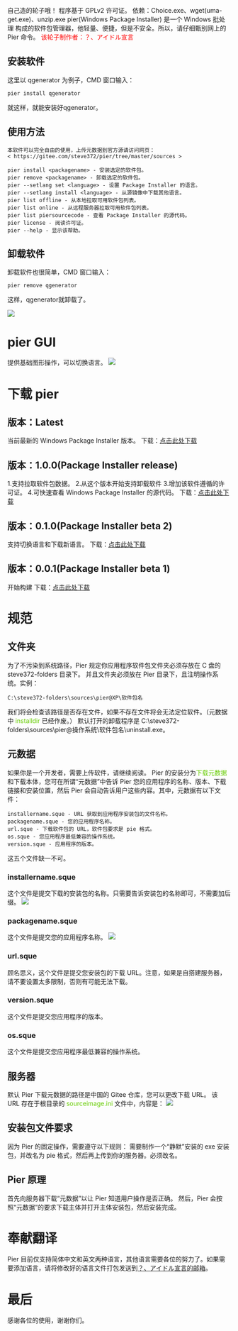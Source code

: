自己造的轮子哦！
程序基于 GPLv2 许可证。
依赖：Choice.exe、wget(uma-get.exe)、unzip.exe
pier(Windows Package Installer) 是一个 Windows 批处理 构成的软件包管理器，他轻量、便捷，但是不安全。所以，请仔细甄别网上的 Pier 命令。
<font color=red>该轮子制作者：？、アイドル宣言
</font>

## 安装软件

这里以 qgenerator 为例子，CMD 窗口输入：
```
pier install qgenerator
```
就这样，就能安装好qgenerator。

## 使用方法
```
本软件可以完全自由的使用，上传元数据到官方源请访问网页：
< https://gitee.com/steve372/pier/tree/master/sources >

pier install <packagename> - 安装选定的软件包。
pier remove <packagename> - 卸载选定的软件包。
pier --setlang set <language> - 设置 Package Installer 的语言。
pier --setlang install <language> - 从源镜像中下载其他语言。
pier list offline - 从本地拉取可用软件包列表。
pier list online - 从远程服务器拉取可用软件包列表。
pier list piersourcecode - 查看 Package Installer 的源代码。
pier license - 阅读许可证。
pier --help - 显示该帮助。
```
## 卸载软件

卸载软件也很简单，CMD 窗口输入：
```
pier remove qgenerator
```
这样，qgenerator就卸载了。

![](https://img.gejiba.com/images/cc31985fda4391a49f4e0338c544ae22.png)

# pier GUI

提供基础图形操作，可以切换语言。
![](https://img.gejiba.com/images/d8aef401cd42f71be27c5270d80abe8f.png)

# 下载 pier
## 版本：Latest
当前最新的 Windows Package Installer 版本。
下载：[点击此处下载](https://steve372yeyeye.github.io/pier/pier-latest.zip)

## 版本：1.0.0(Package Installer release)
1.支持拉取软件包数据。
2.从这个版本开始支持卸载软件
3.增加该软件遵循的许可证。
4.可快速查看 Windows Package Installer 的源代码。
下载：[点击此处下载](https://steve372yeyeye.github.io/pier/pier-1.0.0-release.zip)

## 版本：0.1.0(Package Installer beta 2)
支持切换语言和下载新语言。
下载：[点击此处下载](https://steve372yeyeye.github.io/pier/pier-0.1.0.zip)

## 版本：0.0.1(Package Installer beta 1)
开始构建
下载：[点击此处下载](https://steve372yeyeye.github.io/pier/pier-0.0.1.zip)

# 规范
## 文件夹
为了不污染到系统路径，Pier 规定你应用程序软件包文件夹必须存放在 C 盘的 steve372-folders 目录下。
并且文件夹必须放在 Pier 目录下，且注明操作系统。实例：
```
C:\steve372-folders\sources\pier@XP\软件包名
```
我们将会检查该路径是否存在文件，如果不存在文件将会无法定位软件。（元数据中 <font color=#66CC>installdir</font> 已经作废。）
默认打开的卸载程序是 C:\steve372-folders\sources\pier@操作系统\软件包名\uninstall.exe。
## 元数据
如果你是一个开发者，需要上传软件，请继续阅读。
Pier 的安装分为<font color=#66CC>下载元数据</font>和下载本体，您可在所谓“元数据”中告诉 Pier 您的应用程序的名称、版本、下载链接和安装位置，然后 Pier 会自动告诉用户这些内容。其中，元数据有以下文件：

    installername.sque - URL 获取到应用程序安装包的文件名称。
    packagename.sque - 您的应用程序名称。
    url.sque - 下载软件包的 URL，软件包要求是 pie 格式。
    os.sque - 您应用程序最低兼容的操作系统。
    version.sque - 应用程序的版本。

这五个文件缺一不可。
### installername.sque
这个文件是提交下载的安装包的名称。只需要告诉安装包的名称即可，不需要加后缀。
![](https://img.gejiba.com/images/dcf81696ebd56bb20ae184a990b76c74.png)
### packagename.sque
这个文件是提交您的应用程序名称。
![](https://img.gejiba.com/images/8583cee2efe47ef44df89280f46d5192.png)
### url.sque
顾名思义，这个文件是提交您安装包的下载 URL。注意，如果是自搭建服务器，请不要设置太多限制，否则有可能无法下载。
### version.sque
这个文件是提交您应用程序的版本。
### os.sque
这个文件是提交您应用程序最低兼容的操作系统。
## 服务器
默认 Pier 下载元数据的路径是中国的 Gitee 仓库，您可以更改下载 URL。
该 URL 存在于根目录的 <font color=#66CC>sourceimage.ini</font> 文件中，内容是：
![](https://img.gejiba.com/images/054cfa18e7af17733afa3a344331b56a.png)
## 安装包文件要求
因为 Pier 的固定操作，需要遵守以下规则：
需要制作一个“静默”安装的 exe 安装包，并改名为 pie 格式，然后再上传到你的服务器。必须改名。
## Pier 原理
首先向服务器下载“元数据”以让 Pier 知道用户操作是否正确。
然后，Pier 会按照“元数据”的要求下载主体并打开主体安装包，然后安装完成。
# 奉献翻译
Pier 目前仅支持简体中文和英文两种语言，其他语言需要各位的努力了。如果需要添加语言，请将修改好的语言文件打包发送到[？、アイドル宣言的邮箱](mailto:？、アイドル宣言<steve372@foxmail.com>)。
# 最后
感谢各位的使用，谢谢你们。
